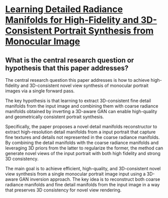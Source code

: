 # [Learning Detailed Radiance Manifolds for High-Fidelity and 3D-Consistent   Portrait Synthesis from Monocular Image](https://arxiv.org/abs/2211.13901)

## What is the central research question or hypothesis that this paper addresses?

 The central research question this paper addresses is how to achieve high-fidelity and 3D-consistent novel view synthesis of monocular portrait images via a single forward pass. 

The key hypothesis is that learning to extract 3D-consistent fine detail manifolds from the input image and combining them with coarse radiance manifolds obtained by inverting a 3D-aware GAN can enable high-quality and geometrically consistent portrait synthesis.

Specifically, the paper proposes a novel detail manifolds reconstructor to extract high-resolution detail manifolds from a input portrait that capture fine textures and details not represented in the coarse radiance manifolds. By combining the detail manifolds with the coarse radiance manifolds and leveraging 3D priors from the latter to regularize the former, the method can generate novel views of the input portrait with both high fidelity and strong 3D consistency.

The main goal is to achieve efficient, high-quality, and 3D-consistent novel view synthesis from a single monocular portrait image input using a 3D-aware GAN inversion approach. The key idea is to reconstruct both coarse radiance manifolds and fine detail manifolds from the input image in a way that preserves 3D consistency for novel view rendering.
